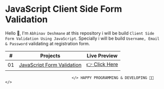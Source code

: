 <!-- social media connecting shield -->


# JavaScript Client Side Form Validation

Hello 👋, I'm `Abhinav Deshmane` at this repository i will be build `Client Side Form Validation Using JavaScript`. Specially i will be build `Username, Email & Password` validating at registration form.

|  #  | Projects                                                                                                  | Live Preview                                                                                |
| :-: | --------------------------------------------------------------------------------------------------------- | ------------------------------------------------------------------------------------------- |
| 01  | [JavaScript Form Validation](https://github.com/abhinavmdeshmane/Form-Validation-) | [👉 Click Here](https://samiurrahmanmukul.github.io/JavaScript-Client-Side-Form-Validation) |



                                  </> HAPPY PROGRAMMING & DEVELOPING 👩‍💻 </>
